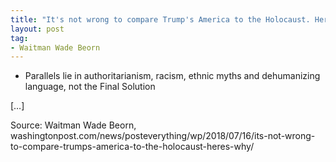 ```yaml
---
title: "It's not wrong to compare Trump's America to the Holocaust. Here's why"
layout: post
tag:
- Waitman Wade Beorn
---
```


- Parallels lie in authoritarianism, racism, ethnic myths and dehumanizing language, not the Final Solution

[…]

Source: Waitman Wade Beorn, washingtonpost.com/news/posteverything/wp/2018/07/16/its-not-wrong-to-compare-trumps-america-to-the-holocaust-heres-why/
